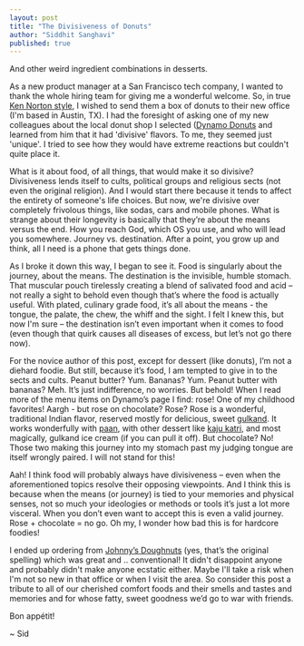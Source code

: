 ```yaml
---
layout: post
title: "The Divisiveness of Donuts"
author: "Siddhit Sanghavi"
published: true
---
```

And other weird ingredient combinations in desserts.

As a new product manager at a San Francisco tech company, I wanted to thank the whole hiring team for giving me a wonderful welcome. So, in true [Ken Norton style](https://www.bringthedonuts.com/donuts/), I wished to send them a box of donuts to their new office (I'm based in Austin, TX). I had the foresight of asking one of my new colleagues about the local donut shop I selected ([Dynamo Donuts](https://dynamodonut.com/) and learned from him that it had 'divisive' flavors. To me, they seemed just 'unique'. I tried to see how they would have extreme reactions but couldn't quite place it. 

What is it about food, of all things, that would make it so divisive? Divisiveness lends itself to cults, political groups and religious sects (not even the original religion). And I would start there because it tends to affect the entirety of someone's life choices. But now, we're divisive over completely frivolous things, like sodas, cars and mobile phones. What is strange about their longevity is basically that they’re about the means versus the end. How you reach God, which OS you use, and who will lead you somewhere. Journey vs. destination. After a point, you grow up and think, all I need is a phone that gets things done.

As I broke it down this way, I began to see it. Food is singularly about the journey, about the means. The destination is the invisible, humble stomach. That muscular pouch tirelessly creating a blend of salivated food and acid &#8211; not really a sight to behold even though that’s where the food is actually useful. With plated, culinary grade food, it’s all about the means - the tongue, the palate, the chew, the whiff and the sight. I felt I knew this, but now I'm sure &#8211; the destination isn’t even important when it comes to food (even though that quirk causes all diseases of excess, but let’s not go there now).

For the novice author of this post, except for dessert (like donuts), I’m not a diehard foodie. But still, because it’s food, I am tempted to give in to the sects and cults. Peanut butter? Yum. Bananas? Yum. Peanut butter with bananas? Meh. It’s just indifference, no worries. But behold! When I read more of the menu items on Dynamo’s page I find: rose! One of my childhood favorites! Aargh - but rose on chocolate? Rose? Rose is a wonderful, traditional Indian flavor, reserved mostly for delicious, sweet [gulkand](https://www.youtube.com/watch?v=UDrbexsYB-A). It works wonderfully with [paan](https://rakskitchen.net/sweet-paan-recipe-meetha-paan-preparation/), with other dessert like [kaju katri](https://www.jcookingodyssey.com/2018/10/20/badam-gulkand-katli/), and most magically, gulkand ice cream (if you can pull it off). But chocolate? No! Those two making this journey into my stomach past my judging tongue are itself wrongly paired. I will not stand for this!

Aah! I think food will probably always have divisiveness &#8211; even when the aforementioned topics resolve their opposing viewpoints. And I think this is because when the means (or journey) is tied to your memories and physical senses, not so much your ideologies or methods or tools it’s just a lot more visceral. When you don’t even want to accept this is even a valid journey. Rose + chocolate = no go. Oh my, I wonder how bad this is for hardcore foodies!

I ended up ordering from [Johnny’s Doughnuts](https://www.johnnydoughnuts.com/) (yes, that’s the original spelling) which was great and .. conventional! It didn't disappoint anyone and probably didn't make anyone ecstatic either. Maybe I'll take a risk when I'm not so new in that office or when I visit the area. So consider this post a tribute to all of our cherished comfort foods and their smells and tastes and memories and for whose fatty, sweet goodness we’d go to war with friends. 

Bon appétit!

~ Sid